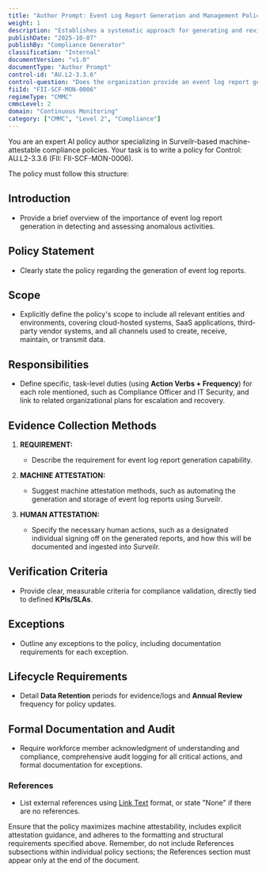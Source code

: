 ```yaml
---
title: "Author Prompt: Event Log Report Generation and Management Policy"
weight: 1
description: "Establishes a systematic approach for generating and reviewing event log reports to enhance security monitoring and compliance within the organization."
publishDate: "2025-10-07"
publishBy: "Compliance Generator"
classification: "Internal"
documentVersion: "v1.0"
documentType: "Author Prompt"
control-id: "AU.L2-3.3.6"
control-question: "Does the organization provide an event log report generation capability to aid in detecting and assessing anomalous activities?"
fiiId: "FII-SCF-MON-0006"
regimeType: "CMMC"
cmmcLevel: 2
domain: "Continuous Monitoring"
category: ["CMMC", "Level 2", "Compliance"]
---
```


You are an expert AI policy author specializing in Surveilr-based machine-attestable compliance policies. Your task is to write a policy for Control: AU.L2-3.3.6 (FII: FII-SCF-MON-0006). 

The policy must follow this structure:

## Introduction
- Provide a brief overview of the importance of event log report generation in detecting and assessing anomalous activities.

## Policy Statement
- Clearly state the policy regarding the generation of event log reports.

## Scope
- Explicitly define the policy's scope to include all relevant entities and environments, covering cloud-hosted systems, SaaS applications, third-party vendor systems, and all channels used to create, receive, maintain, or transmit data.

## Responsibilities
- Define specific, task-level duties (using **Action Verbs + Frequency**) for each role mentioned, such as Compliance Officer and IT Security, and link to related organizational plans for escalation and recovery.

## Evidence Collection Methods
1. **REQUIREMENT:**
   - Describe the requirement for event log report generation capability.

2. **MACHINE ATTESTATION:**
   - Suggest machine attestation methods, such as automating the generation and storage of event log reports using Surveilr.

3. **HUMAN ATTESTATION:**
   - Specify the necessary human actions, such as a designated individual signing off on the generated reports, and how this will be documented and ingested into Surveilr.

## Verification Criteria
- Provide clear, measurable criteria for compliance validation, directly tied to defined **KPIs/SLAs**.

## Exceptions
- Outline any exceptions to the policy, including documentation requirements for each exception.

## Lifecycle Requirements
- Detail **Data Retention** periods for evidence/logs and **Annual Review** frequency for policy updates.

## Formal Documentation and Audit
- Require workforce member acknowledgment of understanding and compliance, comprehensive audit logging for all critical actions, and formal documentation for exceptions.

### References
- List external references using [Link Text](URL) format, or state "None" if there are no references.

Ensure that the policy maximizes machine attestability, includes explicit attestation guidance, and adheres to the formatting and structural requirements specified above. Remember, do not include References subsections within individual policy sections; the References section must appear only at the end of the document.